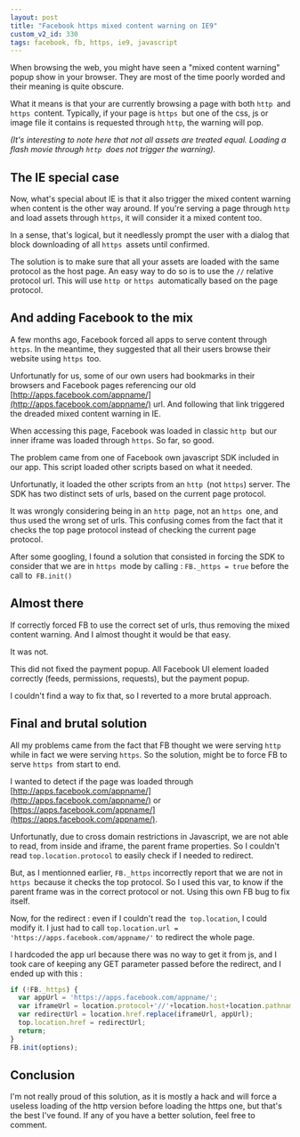 ```yaml
---
layout: post
title: "Facebook https mixed content warning on IE9"
custom_v2_id: 330
tags: facebook, fb, https, ie9, javascript
---
```


When browsing the web, you might have seen a "mixed content warning" popup
show in your browser. They are most of the time poorly worded and their
meaning is quite obscure.

What it means is that your are currently browsing a page with both `http `and
`https `content. Typically, if your page is `https `but one of the css, js or
image file it contains is requested through `http`, the warning will pop.

_(It's interesting to note here that not all assets are treated equal. Loading
a flash movie through `http `does not trigger the warning)._

## The IE special case

Now, what's special about IE is that it also trigger the mixed content warning
when content is the other way around. If you're serving a page through `http
`and load assets through `https`, it will consider it a mixed content too.

In a sense, that's logical, but it needlessly prompt the user with a dialog
that block downloading of all `https `assets until confirmed.

The solution is to make sure that all your assets are loaded with the same
protocol as the host page. An easy way to do so is to use the `//` relative
protocol url. This will use `http `or `https `automatically based on the page
protocol.

## And adding Facebook to the mix

A few months ago, Facebook forced all apps to serve content through `https`.
In the meantime, they suggested that all their users browse their website
using `https `too.

Unfortunatly for us, some of our own users had bookmarks in their browsers and
Facebook pages referencing our old
[http://apps.facebook.com/appname/](http://apps.facebook.com/appname/) url.
And following that link triggered the dreaded mixed content warning in IE.

When accessing this page, Facebook was loaded in classic `http `but our inner
iframe was loaded through `https`. So far, so good.

The problem came from one of Facebook own javascript SDK included in our app.
This script loaded other scripts based on what it needed.

Unfortunatly, it loaded the other scripts from an `http `(not `https`) server.
The SDK has two distinct sets of urls, based on the current page protocol.

It was wrongly considering being in an `http `page, not an `https `one, and
thus used the wrong set of urls. This confusing comes from the fact that it
checks the top page protocol instead of checking the current page protocol.

After some googling, I found a solution that consisted in forcing the SDK to
consider that we are in `https `mode by calling : `FB._https = true` before
the call to` FB.init()`

## Almost there

If correctly forced FB to use the correct set of urls, thus removing the mixed
content warning. And I almost thought it would be that easy.

It was not.

This did not fixed the payment popup. All Facebook UI element loaded correctly
(feeds, permissions, requests), but the payment popup.

I couldn't find a way to fix that, so I reverted to a more brutal approach.

## Final and brutal solution

All my problems came from the fact that FB thought we were serving `http
`while in fact we were serving `https`. So the solution, might be to force FB
to serve `https `from start to end.

I wanted to detect if the page was loaded through
[http://apps.facebook.com/appname/](http://apps.facebook.com/appname/) or
[https://apps.facebook.com/appname/](https://apps.facebook.com/appname/).

Unfortunatly, due to cross domain restrictions in Javascript, we are not able
to read, from inside and iframe, the parent frame properties. So I couldn't
read `top.location.protocol` to easily check if I needed to redirect.

But, as I mentionned earlier, `FB._https` incorrectly report that we are not
in `https `because it checks the top protocol. So I used this var, to know if
the parent frame was in the correct protocol or not. Using this own FB bug to
fix itself.

Now, for the redirect : even if I couldn't read the` top.location`, I could
modify it. I just had to call `top.location.url =
'https://apps.facebook.com/appname/'` to redirect the whole page.

I hardcoded the app url because there was no way to get it from js, and I took
care of keeping any GET parameter passed before the redirect, and I ended up
with this :


```js
if (!FB._https) {
  var appUrl = 'https://apps.facebook.com/appname/';
  var iframeUrl = location.protocol+'//'+location.host+location.pathname;
  var redirectUrl = location.href.replace(iframeUrl, appUrl);
  top.location.href = redirectUrl;
  return;
}
FB.init(options);
```

## Conclusion

I'm not really proud of this solution, as it is mostly a hack and will force a
useless loading of the http version before loading the https one, but that's
the best I've found. If any of you have a better solution, feel free to
comment.
